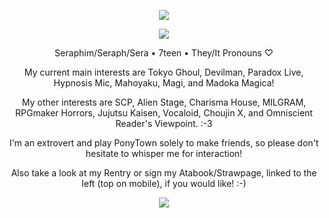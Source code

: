 <p align="center">
<img src="https://i.imgur.com/DASQRkz.gif"/>
</p>
<p align="center">
<img src="https://gifs.crd.co/assets/images/gallery03/79681ceb.gif?v=ef433a6f"/>
</p>
<p align="center">
Seraphim/Seraph/Sera • 7teen • They/It Pronouns ♡
</p>
<p align="center">
My current main interests are Tokyo Ghoul, Devilman, Paradox Live, Hypnosis Mic, Mahoyaku, Magi, and Madoka Magica!
</p>
<p align="center">
My other interests are SCP, Alien Stage, Charisma House, MILGRAM, RPGmaker Horrors, Jujutsu Kaisen, Vocaloid, Choujin X, and Omniscient Reader's Viewpoint. :-3
</p>
<p align="center">
I'm an extrovert and play PonyTown solely to make friends, so please don't hesitate to whisper me for interaction!
</p>
<p align="center">
Also take a look at my Rentry or sign my Atabook/Strawpage, linked to the left (top on mobile), if you would like! :-)
</p>
    <p align="center">
<img src="https://i.imgur.com/OxC0ua6.png"/>
</p>
